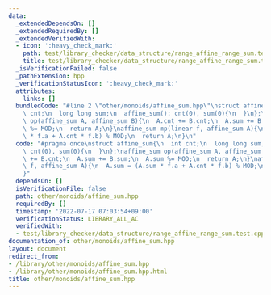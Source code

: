 ```yaml
---
data:
  _extendedDependsOn: []
  _extendedRequiredBy: []
  _extendedVerifiedWith:
  - icon: ':heavy_check_mark:'
    path: test/library_checker/data_structure/range_affine_range_sum.test.cpp
    title: test/library_checker/data_structure/range_affine_range_sum.test.cpp
  _isVerificationFailed: false
  _pathExtension: hpp
  _verificationStatusIcon: ':heavy_check_mark:'
  attributes:
    links: []
  bundledCode: "#line 2 \"other/monoids/affine_sum.hpp\"\nstruct affine_sum{\n  int\
    \ cnt;\n  long long sum;\n  affine_sum(): cnt(0), sum(0){\n  }\n};\naffine_sum\
    \ op(affine_sum A, affine_sum B){\n  A.cnt += B.cnt;\n  A.sum += B.sum;\n  A.sum\
    \ %= MOD;\n  return A;\n}\naffine_sum mp(linear f, affine_sum A){\n  A.sum = (A.sum\
    \ * f.a + A.cnt * f.b) % MOD;\n  return A;\n}\n"
  code: "#pragma once\nstruct affine_sum{\n  int cnt;\n  long long sum;\n  affine_sum():\
    \ cnt(0), sum(0){\n  }\n};\naffine_sum op(affine_sum A, affine_sum B){\n  A.cnt\
    \ += B.cnt;\n  A.sum += B.sum;\n  A.sum %= MOD;\n  return A;\n}\naffine_sum mp(linear\
    \ f, affine_sum A){\n  A.sum = (A.sum * f.a + A.cnt * f.b) % MOD;\n  return A;\n\
    }"
  dependsOn: []
  isVerificationFile: false
  path: other/monoids/affine_sum.hpp
  requiredBy: []
  timestamp: '2022-07-17 07:03:54+09:00'
  verificationStatus: LIBRARY_ALL_AC
  verifiedWith:
  - test/library_checker/data_structure/range_affine_range_sum.test.cpp
documentation_of: other/monoids/affine_sum.hpp
layout: document
redirect_from:
- /library/other/monoids/affine_sum.hpp
- /library/other/monoids/affine_sum.hpp.html
title: other/monoids/affine_sum.hpp
---
```

